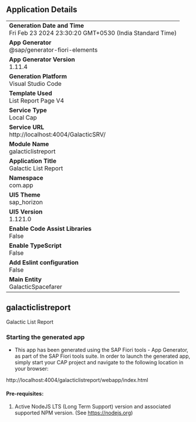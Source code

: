 ## Application Details
|               |
| ------------- |
|**Generation Date and Time**<br>Fri Feb 23 2024 23:30:20 GMT+0530 (India Standard Time)|
|**App Generator**<br>@sap/generator-fiori-elements|
|**App Generator Version**<br>1.11.4|
|**Generation Platform**<br>Visual Studio Code|
|**Template Used**<br>List Report Page V4|
|**Service Type**<br>Local Cap|
|**Service URL**<br>http://localhost:4004/GalacticSRV/
|**Module Name**<br>galacticlistreport|
|**Application Title**<br>Galactic List Report|
|**Namespace**<br>com.app|
|**UI5 Theme**<br>sap_horizon|
|**UI5 Version**<br>1.121.0|
|**Enable Code Assist Libraries**<br>False|
|**Enable TypeScript**<br>False|
|**Add Eslint configuration**<br>False|
|**Main Entity**<br>GalacticSpacefarer|

## galacticlistreport

Galactic List Report

### Starting the generated app

-   This app has been generated using the SAP Fiori tools - App Generator, as part of the SAP Fiori tools suite.  In order to launch the generated app, simply start your CAP project and navigate to the following location in your browser:

http://localhost:4004/galacticlistreport/webapp/index.html

#### Pre-requisites:

1. Active NodeJS LTS (Long Term Support) version and associated supported NPM version.  (See https://nodejs.org)


